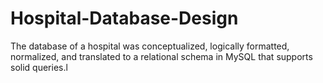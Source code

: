 # Hospital-Database-Design
The database of a hospital was conceptualized, logically formatted, normalized, and translated to a relational schema in MySQL that supports solid queries.l
